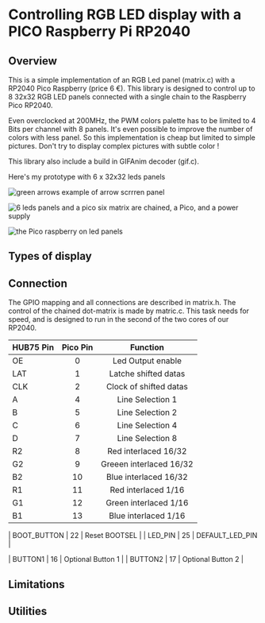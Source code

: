 # Controlling RGB LED display with a PICO Raspberry Pi RP2040

## Overview
This is a simple implementation of an RGB Led panel (matrix.c) with a RP2040 Pico Raspberry (price 6 €).
This library is designed to control up to 8 32x32 RGB LED panels connected with a single chain to the Raspberry Pico RP2040.

Even overclocked at 200MHz, the PWM colors palette has to be limited to 4 Bits per channel with 8 panels.
It's even possible to improve the number of colors with less panel. So this implementation is cheap but limited to simple pictures.
Don't try to display complex pictures with subtle color !

This library also include a build in GIFAnim decoder (gif.c).

Here's my prototype with 6 x 32x32 leds panels

![green arrows](https://github.com/gege13007/RGB-Led-matrix-with-Gif-decoder-RP2040-pico/blob/main/green-arrow-6_105644.jpg)
example of arrow scrrren panel

![6 leds panels and a pico](https://github.com/gege13007/RGB-Led-matrix-with-Gif-decoder-RP2040-pico/blob/main/panels-6-leds-rear_11014.jpg)
six matrix are chained, a Pico, and a power supply

![the Pico raspberry on led panels](https://github.com/gege13007/RGB-Led-matrix-with-Gif-decoder-RP2040-pico/blob/main/rgb-leds-pico-rear_105537.jpg)

## Types of display

## Connection
The GPIO mapping and all connections are described in matrix.h. The control of the chained dot-matrix is made by matric.c. This task needs for speed, and is designed to run in the second of the two cores of our RP2040.

| HUB75 Pin | Pico Pin | Function | 
| :---      |  :---:  | :---: |
| OE | 0 | Led Output enable | 
| LAT | 1 | Latche shifted datas|
| CLK | 2 | Clock of shifted datas|
| A | 4 | Line Selection 1 |
| B | 5 | Line Selection 2 |
| C | 6 | Line Selection 4 |
| D | 7 | Line Selection 8 |
| R2 | 8 | Red interlaced 16/32 |
| G2 | 9 | Greeen interlaced 16/32|
| B2 | 10 | Blue interlaced 16/32|
| R1 | 11 | Red interlaced 1/16|
| G1 | 12 | Green interlaced 1/16|
| B1 | 13 | Blue interlaced 1/16|

| BOOT_BUTTON | 22  | Reset BOOTSEL |
| LED_PIN | 25 | DEFAULT_LED_PIN |

| BUTTON1 | 16 | Optional Button 1 |
| BUTTON2 | 17 | Optional Button 2 |

## Limitations

## Utilities

